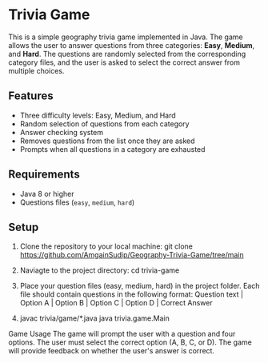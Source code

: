 # Trivia Game

This is a simple geography trivia game implemented in Java. The game allows the user to answer questions from three categories: **Easy**, **Medium**, and **Hard**. The questions are randomly selected from the corresponding category files, and the user is asked to select the correct answer from multiple choices.

## Features

- Three difficulty levels: Easy, Medium, and Hard
- Random selection of questions from each category
- Answer checking system
- Removes questions from the list once they are asked
- Prompts when all questions in a category are exhausted

## Requirements

- Java 8 or higher
- Questions files (`easy`, `medium`, `hard`)

## Setup

1. Clone the repository to your local machine:
   git clone https://github.com/AmgainSudip/Geography-Trivia-Game/tree/main
   
3. Naviagte to the project directory:
  cd trivia-game

4. Place your question files (easy, medium, hard) in the project folder. Each file should contain questions in the following format:
   Question text | Option A | Option B | Option C | Option D | Correct Answer

5. javac trivia/game/*.java
  java trivia.game.Main

Game Usage
The game will prompt the user with a question and four options.
The user must select the correct option (A, B, C, or D).
The game will provide feedback on whether the user's answer is correct.

